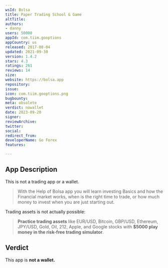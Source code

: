 ```yaml
---
wsId: Bolsa
title: Paper Trading School & Game
altTitle: 
authors:
- danny
users: 50000
appId: com.tiim.gooptions
appCountry: us
released: 2017-08-04
updated: 2021-09-30
version: 1.4.2
stars: 4.3
ratings: 261
reviews: 14
size: 
website: https://bolsa.app
repository: 
issue: 
icon: com.tiim.gooptions.png
bugbounty: 
meta: obsolete
verdict: nowallet
date: 2023-09-20
signer: 
reviewArchive: 
twitter: 
social: 
redirect_from: 
developerName: Go Forex
features: 

---
```


## App Description

This is not a trading app or a wallet.

> With the Help of Bolsa app you will learn investing Basics and how the Financial market works, when is the right time to trade, or how much money to invest when you are just starting out.

Trading assets is not actually possible:

> **Practice trading assets** like EUR/USD, Bitcoin, GBP/USD, Ethereum, JPY/USD, Gold, Oil, 212, Apple, and Google stocks with **$5000 play money in the risk-free trading simulator**.

## Verdict

This app is **not a wallet.**
